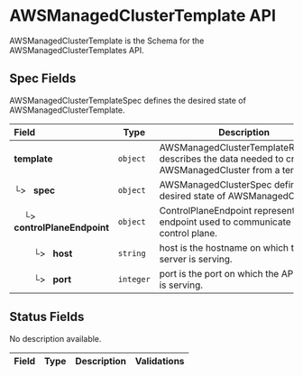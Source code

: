 # AWSManagedClusterTemplate API

AWSManagedClusterTemplate is the Schema for the AWSManagedClusterTemplates API.

## Spec Fields

AWSManagedClusterTemplateSpec defines the desired state of AWSManagedClusterTemplate.

| Field | Type | Description | Validations |
|:---|---|---|---|
|  **template** | `object` | AWSManagedClusterTemplateResource describes the data needed to create an AWSManagedCluster from a template. | N/A |
| └>&nbsp;&nbsp; **spec** | `object` | AWSManagedClusterSpec defines the desired state of AWSManagedCluster | N/A |
| &nbsp;&nbsp;&nbsp;&nbsp;└>&nbsp;&nbsp; **controlPlaneEndpoint** | `object` | ControlPlaneEndpoint represents the endpoint used to communicate with the control plane. | N/A |
| &nbsp;&nbsp;&nbsp;&nbsp;&nbsp;&nbsp;&nbsp;&nbsp;└>&nbsp;&nbsp; **host** | `string` | host is the hostname on which the API server is serving. | N/A |
| &nbsp;&nbsp;&nbsp;&nbsp;&nbsp;&nbsp;&nbsp;&nbsp;└>&nbsp;&nbsp; **port** | `integer` | port is the port on which the API server is serving. | N/A |
## Status Fields

No description available.

| Field | Type | Description | Validations |
|:---|---|---|---|
